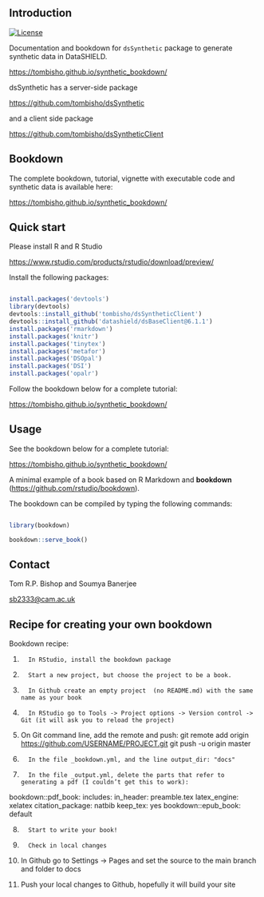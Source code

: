 ## Introduction


[![License](https://img.shields.io/badge/license-GPLv3-blue.svg)](https://www.gnu.org/licenses/gpl-3.0.html)


Documentation and bookdown for `dsSynthetic` package to generate synthetic data in DataSHIELD.

https://tombisho.github.io/synthetic_bookdown/


dsSynthetic has a server-side package

https://github.com/tombisho/dsSynthetic

and a client side package

https://github.com/tombisho/dsSyntheticClient


## Bookdown

The complete bookdown, tutorial, vignette with executable code and synthetic data is available here:

https://tombisho.github.io/synthetic_bookdown/



## Quick start

Please install R and R Studio 

   https://www.rstudio.com/products/rstudio/download/preview/


Install the following packages:


```r

install.packages('devtools')
library(devtools)
devtools::install_github('tombisho/dsSyntheticClient')
devtools::install_github('datashield/dsBaseClient@6.1.1')
install.packages('rmarkdown')
install.packages('knitr')
install.packages('tinytex')
install.packages('metafor')
install.packages('DSOpal')
install.packages('DSI')
install.packages('opalr')

```

Follow the bookdown below for a complete tutorial:


https://tombisho.github.io/synthetic_bookdown/



## Usage

See the bookdown below for a complete tutorial:


https://tombisho.github.io/synthetic_bookdown/



A minimal example of a book based on R Markdown and **bookdown** (https://github.com/rstudio/bookdown). 

The bookdown can be compiled by typing the following commands:

  ```r 
  
  library(bookdown)

  bookdown::serve_book()
  
  ```


## Contact

Tom R.P. Bishop and Soumya Banerjee

sb2333@cam.ac.uk


## Recipe for creating your own bookdown

Bookdown recipe:

1.       In RStudio, install the bookdown package

2.       Start a new project, but choose the project to be a book.

3.       In Github create an empty project  (no README.md) with the same name as your book

4.       In RStudio go to Tools -> Project options -> Version control -> Git (it will ask you to reload the project)

5.  On Git command line, add the remote and push:
 git remote add origin https://github.com/USERNAME/PROJECT.git
git push -u origin master

6.       In the file _bookdown.yml, and the line output_dir: "docs"

7.       In the file _output.yml, delete the parts that refer to generating a pdf (I couldn’t get this to work):
 bookdown::pdf_book:
includes:
	in_header: preamble.tex
	latex_engine: xelatex
	citation_package: natbib
keep_tex: yes
bookdown::epub_book: default

8.       Start to write your book!

9.       Check in local changes

10.   In Github go to Settings -> Pages and set the source to the main branch and folder to docs

11.   Push your local changes to Github, hopefully it will build your site
